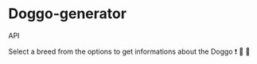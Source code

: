 # Doggo-generator
API

Select a breed from the options to get informations about the Doggo :exclamation: :dog: :yellow_heart:
